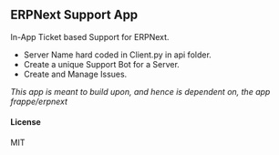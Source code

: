 ## ERPNext Support App

In-App Ticket based Support for ERPNext.

- Server Name hard coded in Client.py in api folder.
- Create a unique Support Bot for a Server.
- Create and Manage Issues.

_This app is meant to build upon, and hence is dependent on, the app frappe/erpnext_

#### License

MIT
